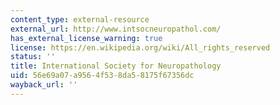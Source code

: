 ```yaml
---
content_type: external-resource
external_url: http://www.intsocneuropathol.com/
has_external_license_warning: true
license: https://en.wikipedia.org/wiki/All_rights_reserved
status: ''
title: International Society for Neuropathology
uid: 56e69a07-a956-4f53-8da5-8175f67356dc
wayback_url: ''
---
```

